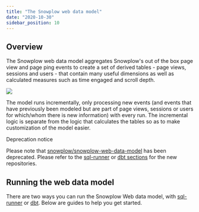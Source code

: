 ```yaml
---
title: "The Snowplow web data model"
date: "2020-10-30"
sidebar_position: 10
---
```


## Overview

The Snowplow web data model aggregates Snowplow's out of the box page view and page ping events to create a set of derived tables - page views, sessions and users - that contain many useful dimensions as well as calculated measures such as time engaged and scroll depth.

![](https://docs.snowplowanalytics.com/wp-content/uploads/sites/2/2020/10/image-3.png?w=1024)

The model runs incrementally, only processing new events (and events that have previously been modeled but are part of page views, sessions or users for which/whom there is new information) with every run. The incremental logic is separate from the logic that calculates the tables so as to make customization of the model easier.

Deprecation notice

Please note that [snowplow/snowplow-web-data-model](https://github.com/snowplow/snowplow-web-data-model) has been deprecated. Please refer to the [sql-runner](/docs/modeling-your-data/the-snowplow-web-data-model/sql-runner-web-data-model/) or [dbt sections](/docs/modeling-your-data/the-snowplow-web-data-model/dbt-web-data-model/) for the new repositories.

## Running the web data model

There are two ways you can run the Snowplow Web data model, with [sql-runner](https://github.com/snowplow/sql-runner) or [dbt](https://github.com/dbt-labs/dbt). Below are guides to help you get started.
